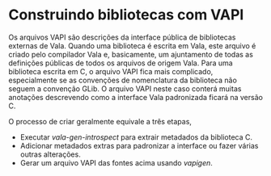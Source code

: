# Construindo bibliotecas com VAPI

Os arquivos VAPI são descrições da interface pública de bibliotecas externas de Vala. Quando uma biblioteca é escrita em Vala, este arquivo é criado pelo compilador Vala e, basicamente, um ajuntamento de todas as definições públicas de todos os arquivos de origem Vala. Para uma biblioteca escrita em C, o arquivo VAPI fica mais complicado, especialmente se as convenções de nomenclatura da biblioteca não seguem a convenção GLib. O arquivo VAPI neste caso conterá muitas anotações descrevendo como a interface Vala padronizada ficará na versão C.

O processo de criar geralmente equivale a três etapas,

-   Executar *vala-gen-introspect* para extrair metadados da biblioteca C.
-   Adicionar metadados extras para padronizar a interface ou fazer várias outras alterações.
-   Gerar um arquivo VAPI das fontes acima usando *vapigen*.
